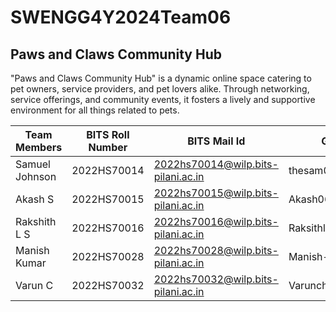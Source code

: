 # SWENGG4Y2024Team06

## Paws and Claws Community Hub

"Paws and Claws Community Hub" is a dynamic online space catering to pet owners, service providers, and pet lovers alike. Through networking, service offerings, and community events, it fosters a lively and supportive environment for all things related to pets.

| Team Members    | BITS Roll Number | BITS Mail Id                        | GitHub Id                 |
| --------------- | ---------------- | ----------------------------------- | ------------------------- |
| Samuel Johnson  | 2022HS70014      | <2022hs70014@wilp.bits-pilani.ac.in>  | thesam02                  |
| Akash S         | 2022HS70015      | <2022hs70015@wilp.bits-pilani.ac.in>  | Akash06024                |
| Rakshith L S    | 2022HS70016      | <2022hs70016@wilp.bits-pilani.ac.in>  | Raksithls                 |
| Manish Kumar    | 2022HS70028      | <2022hs70028@wilp.bits-pilani.ac.in>  | Manish-024                |
| Varun C         | 2022HS70032      | <2022hs70032@wilp.bits-pilani.ac.in>  | Varunchandrashekar05      |
